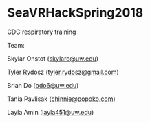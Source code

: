 # SeaVRHackSpring2018
CDC respiratory training 

Team:

Skylar Onstot (skylaro@uw.edu)

Tyler Rydosz (tyler.rydosz@gmail.com)

Brian Do (bdo6@uw.edu)

Tania Pavlisak (chinnie@popoko.com)

Layla Amin (layla451@uw.edu)
